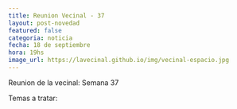 ```yaml
---
title: Reunion Vecinal - 37
layout: post-novedad
featured: false
categoria: noticia
fecha: 18 de septiembre
hora: 19hs
image_url: https://lavecinal.github.io/img/vecinal-espacio.jpg
---
```


Reunion de la vecinal: Semana 37

<p>
	Temas a tratar:
</p>